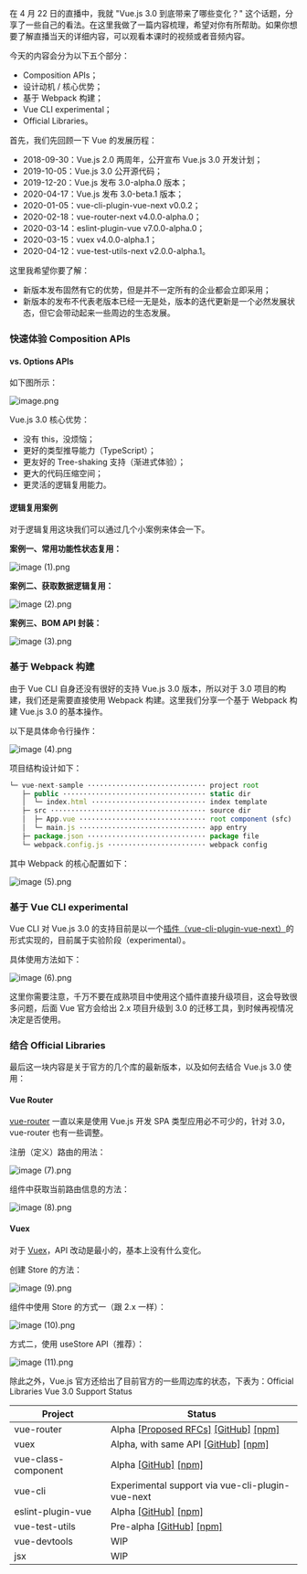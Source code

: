 在 4 月 22 日的直播中，我就 "Vue.js 3.0 到底带来了哪些变化？" 这个话题，分享了一些自己的看法。在这里我做了一篇内容梳理，希望对你有所帮助。如果你想要了解直播当天的详细内容，可以观看本课时的视频或者音频内容。

今天的内容会分为以下五个部分：

* Composition APIs；
* 设计动机 / 核⼼优势；
* 基于 Webpack 构建；
* Vue CLI experimental；
* Official Libraries。

首先，我们先回顾一下 Vue 的发展历程：

* 2018-09-30：Vue.js 2.0 两周年，公开宣布 Vue.js 3.0 开发计划；
* 2019-10-05：Vue.js 3.0 公开源代码；
* 2019-12-20：Vue.js 发布 3.0-alpha.0 版本；
* 2020-04-17：Vue.js 发布 3.0-beta.1 版本；
* 2020-01-05：vue-cli-plugin-vue-next v0.0.2；
* 2020-02-18：vue-router-next v4.0.0-alpha.0；
* 2020-03-14：eslint-plugin-vue v7.0.0-alpha.0；
* 2020-03-15：vuex v4.0.0-alpha.1；
* 2020-04-12：vue-test-utils-next v2.0.0-alpha.1。

这里我希望你要了解：

* 新版本发布固然有它的优势，但是并不一定所有的企业都会立即采用；
* 新版本的发布不代表老版本已经一无是处，版本的迭代更新是一个必然发展状态，但它会带动起来一些周边的生态发展。

### 快速体验 Composition APIs

#### vs. Options APIs

如下图所示：

![image.png](https://s0.lgstatic.com/i/image/M00/01/FD/CgqCHl6v6kKAEB86AANiAJDnjVQ357.png)

Vue.js 3.0 核⼼优势：

* 没有 this，没烦恼；
* 更好的类型推导能⼒（TypeScript）；
* 更友好的 Tree-shaking ⽀持（渐进式体验）；
* 更⼤的代码压缩空间；
* 更灵活的逻辑复⽤能⼒。

#### 逻辑复用案例

对于逻辑复用这块我们可以通过几个小案例来体会一下。

**案例一、常用功能性状态复用：**

![image (1).png](https://s0.lgstatic.com/i/image/M00/01/FD/CgqCHl6v6kyASlkDAAENklOYlj0705.png)

**案例二、获取数据逻辑复用：**

![image (2).png](https://s0.lgstatic.com/i/image/M00/01/FD/CgqCHl6v6mOAcMILAAD_9U0vYHo031.png)

**案例三、BOM API 封装：**

![image (3).png](https://s0.lgstatic.com/i/image/M00/01/FD/Ciqc1F6v6myAQliaAAHwBa16R38975.png)

### 基于 Webpack 构建

由于 Vue CLI 自身还没有很好的支持 Vue.js 3.0 版本，所以对于 3.0 项目的构建，我们还是需要直接使用 Webpack 构建。这里我们分享一个基于 Webpack 构建 Vue.js 3.0 的基本操作。

以下是具体命令行操作：

![image (4).png](https://s0.lgstatic.com/i/image/M00/01/FD/Ciqc1F6v6nWAX5aTAANGepPtsvc770.png)

项目结构设计如下：

```js
└─ vue-next-sample ····························· project root 
   ├─ public ··································· static dir 
   │  └─ index.html ···························· index template 
   ├─ src ······································ source dir 
   │  ├─ App.vue ······························· root component (sfc) 
   │  └─ main.js ······························· app entry 
   ├─ package.json ····························· package file 
   └─ webpack.config.js ························ webpack config
```

其中 Webpack 的核心配置如下：

![image (5).png](https://s0.lgstatic.com/i/image/M00/01/FD/CgqCHl6v6oGAeKLEAANJ8E2ZEDA820.png)

### 基于 Vue CLI experimental

Vue CLI 对 Vue.js 3.0 的支持目前是以一个[插件（vue-cli-plugin-vue-next）](https://github.com/vuejs/vue-cli-plugin-vue-next)的形式实现的，目前属于实验阶段（experimental）。

具体使用方法如下：

![image (6).png](https://s0.lgstatic.com/i/image/M00/01/FD/CgqCHl6v6omAOOrAAAIRJLu2wak852.png)

这里你需要注意，千万不要在成熟项⽬中使⽤这个插件直接升级项目，这会导致很多问题，后面 Vue 官方会给出 2.x 项目升级到 3.0 的迁移工具，到时候再视情况决定是否使用。

### 结合 Official Libraries

最后这一块内容是关于官方的几个库的最新版本，以及如何去结合 Vue.js 3.0 使用：

#### Vue Router

[vue-router](https://github.com/vuejs/vue-router-next) 一直以来是使用 Vue.js 开发 SPA 类型应用必不可少的，针对 3.0，vue-router 也有一些调整。

注册（定义）路由的用法：

![image (7).png](https://s0.lgstatic.com/i/image/M00/01/FD/Ciqc1F6v6pKAaRIRAAHzDZjGLng133.png)

组件中获取当前路由信息的方法：

![image (8).png](https://s0.lgstatic.com/i/image/M00/01/FD/CgqCHl6v6p2AG_EpAAEJL03CUDk536.png)

#### Vuex

对于 [Vuex](https://github.com/vuejs/vuex/tree/4.0)，API 改动是最小的，基本上没有什么变化。

创建 Store 的方法：

![image (9).png](https://s0.lgstatic.com/i/image/M00/01/FD/Ciqc1F6v6qeAJtdfAAFPEAP3Tos147.png)

组件中使用 Store 的方式一（跟 2.x 一样）：

![image (10).png](https://s0.lgstatic.com/i/image/M00/01/FD/CgqCHl6v6q6Af8R9AAFcCB1sJGY955.png)

方式二，使用 useStore API（推荐）：

![image (11).png](https://s0.lgstatic.com/i/image/M00/01/FD/Ciqc1F6v6raAHqIEAAJm6pO4Vnw344.png)

除此之外，Vue.js 官方还给出了目前官方的一些周边库的状态，下表为：Official Libraries Vue 3.0 Support Status

|       Project       |                                                                                                         Status                                                                                                         |
|---------------------|------------------------------------------------------------------------------------------------------------------------------------------------------------------------------------------------------------------------|
| vue-router          | Alpha [\[Proposed RFCs\]](https://github.com/vuejs/rfcs/pulls?q=is%3Apr+is%3Aopen+label%3Arouter) [\[GitHub\]](https://github.com/vuejs/vue-router-next) [\[npm\]](https://unpkg.com/browse/vue-router@4.0.0-alpha.7/) |
| vuex                | Alpha, with same API [\[GitHub\]](https://github.com/vuejs/vuex/tree/4.0) [\[npm\]](https://unpkg.com/browse/vuex@4.0.0-alpha.1/)                                                                                      |
| vue-class-component | Alpha [\[GitHub\]](https://github.com/vuejs/vue-class-component/tree/next) [\[npm\]](https://unpkg.com/browse/vue-class-component@8.0.0-alpha.2/)                                                                      |
| vue-cli             | Experimental support via vue-cli-plugin-vue-next                                                                                                                                                                       |
| eslint-plugin-vue   | Alpha [\[GitHub\]](https://github.com/vuejs/eslint-plugin-vue) [\[npm\]](https://unpkg.com/browse/eslint-plugin-vue@7.0.0-alpha.0/)                                                                                    |
| vue-test-utils      | Pre-alpha [\[GitHub\]](https://github.com/vuejs/vue-test-utils-next) [\[npm\]](https://www.npmjs.com/package/@vue/test-utils)                                                                                          |
| vue-devtools        | WIP                                                                                                                                                                                                                    |
| jsx                 | WIP                                                                                                                                                                                                                    |

